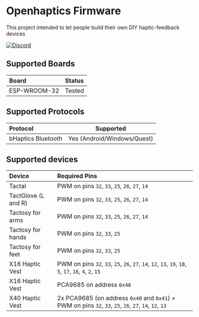 # Openhaptics Firmware

This project intended to let people build their own DIY haptic-feedback devices

[![Discord](https://img.shields.io/discord/966090258104062023?label=Discord&logo=discord)](https://discord.gg/YUtRKAqty2)

## Supported Boards

| Board                | Status       |
| :------------------- | :----------- |
| ESP-WROOM-32         | Tested       |

## Supported Protocols

| Protocol           | Supported                   |
| :----------------- | :-------------------------: |
| bHaptics Bluetooth | Yes (Android/Windows/Quest) |

## Supported devices

| Device              | Required Pins                                                                                           |
| :------------------ | :------------------------------------------------------------------------------------------------------ |
| Tactal              | PWM on pins `32`, `33`, `25`, `26`, `27`, `14`                                                          |
| TactGlove (L and R) | PWM on pins `32`, `33`, `25`, `26`, `27`, `14`                                                          |
| Tactosy for arms    | PWM on pins `32`, `33`, `25`, `26`, `27`, `14`                                                          |
| Tactosy for hands   | PWM on pins `32`, `33`, `25`                                                                            |
| Tactosy for feet    | PWM on pins `32`, `33`, `25`                                                                            |
| X16 Haptic Vest     | PWM on pins `32`, `33`, `25`, `26`, `27`, `14`, `12`, `13`, `19`, `18`, `5`, `17`, `16`, `4`, `2`, `15` |
| X16 Haptic Vest     | PCA9685 on address `0x40`                                                                               |
| X40 Haptic Vest     | 2x PCA9685 (on address `0x40` and `0x41`) + PWM on pins `32`, `33`, `25`, `26`, `27`, `14`, `12`, `13`  |
